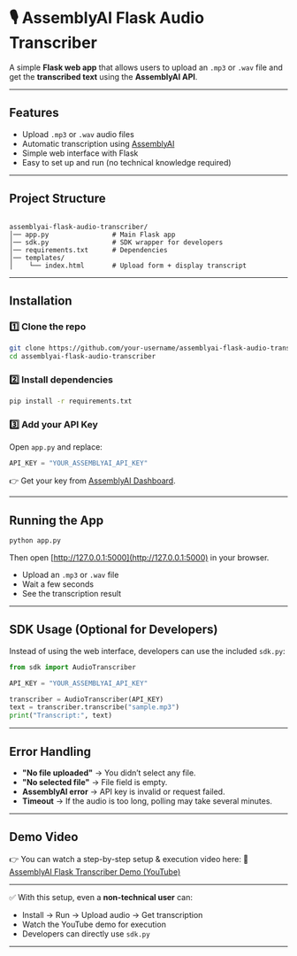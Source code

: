 
# 🎙 AssemblyAI Flask Audio Transcriber

A simple **Flask web app** that allows users to upload an `.mp3` or `.wav` file and get the **transcribed text** using the **AssemblyAI API**.  

---

##  Features
- Upload `.mp3` or `.wav` audio files
- Automatic transcription using [AssemblyAI](https://www.assemblyai.com/)
- Simple web interface with Flask
- Easy to set up and run (no technical knowledge required)

---

##  Project Structure
```

assemblyai-flask-audio-transcriber/
│── app.py                # Main Flask app
│── sdk.py                # SDK wrapper for developers
│── requirements.txt      # Dependencies
│── templates/
│    └── index.html       # Upload form + display transcript

````

---

## Installation

### 1️⃣ Clone the repo
```bash
git clone https://github.com/your-username/assemblyai-flask-audio-transcriber.git
cd assemblyai-flask-audio-transcriber
````

### 2️⃣ Install dependencies

```bash
pip install -r requirements.txt
```

### 3️⃣ Add your API Key

Open `app.py` and replace:

```python
API_KEY = "YOUR_ASSEMBLYAI_API_KEY"
```

👉 Get your key from [AssemblyAI Dashboard](https://www.assemblyai.com/).

---

## Running the App

```bash
python app.py
```

Then open [http://127.0.0.1:5000](http://127.0.0.1:5000) in your browser.

* Upload an `.mp3` or `.wav` file
* Wait a few seconds 
* See the transcription result 

---

##  SDK Usage (Optional for Developers)

Instead of using the web interface, developers can use the included `sdk.py`:

```python
from sdk import AudioTranscriber

API_KEY = "YOUR_ASSEMBLYAI_API_KEY"

transcriber = AudioTranscriber(API_KEY)
text = transcriber.transcribe("sample.mp3")
print("Transcript:", text)
```

---

##  Error Handling

*  **"No file uploaded"** → You didn’t select any file.
*  **"No selected file"** → File field is empty.
* **AssemblyAI error** → API key is invalid or request failed.
*  **Timeout** → If the audio is too long, polling may take several minutes.

---

## Demo Video

👉 You can watch a step-by-step setup & execution video here:
🔗 [AssemblyAI Flask Transcriber Demo (YouTube)](https://youtu.be/a0py8Ps__y4)

---

✅ With this setup, even a **non-technical user** can:

* Install → Run → Upload audio → Get transcription
* Watch the YouTube demo for execution
* Developers can directly use `sdk.py`

---
